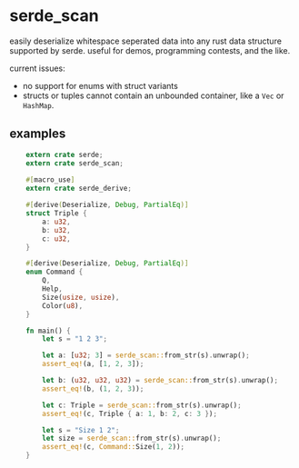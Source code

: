 # serde_scan

easily deserialize whitespace seperated data into any rust data structure supported by serde. useful for demos, programming contests, and the like.

current issues:
 * no support for enums with struct variants
 * structs or tuples cannot contain an unbounded container, like a `Vec` or `HashMap`.

## examples

```rust
    extern crate serde;
    extern crate serde_scan;
    
    #[macro_use]
    extern crate serde_derive;

    #[derive(Deserialize, Debug, PartialEq)]
    struct Triple {
        a: u32,
        b: u32,
        c: u32,
    }

    #[derive(Deserialize, Debug, PartialEq)]
    enum Command {
        Q,
        Help,
        Size(usize, usize),
        Color(u8),
    }

    fn main() {
        let s = "1 2 3";

        let a: [u32; 3] = serde_scan::from_str(s).unwrap();
        assert_eq!(a, [1, 2, 3]);

        let b: (u32, u32, u32) = serde_scan::from_str(s).unwrap();
        assert_eq!(b, (1, 2, 3));

        let c: Triple = serde_scan::from_str(s).unwrap();
        assert_eq!(c, Triple { a: 1, b: 2, c: 3 });

        let s = "Size 1 2";
        let size = serde_scan::from_str(s).unwrap();
        assert_eq!(c, Command::Size(1, 2));
    }
```
